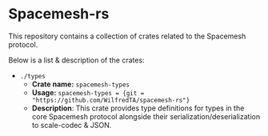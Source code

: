 # Spacemesh-rs

This repository contains a collection of crates related to the Spacemesh protocol.

Below is a list & description of the crates:
- `./types`
    - **Crate name:** `spacemesh-types`
    - **Usage:** `spacemesh-types = {git = "https://github.com/WilfredTA/spacemesh-rs"}`
    - **Description**: This crate provides type definitions for types in the core Spacemesh protocol alongside their serialization/deserialization to scale-codec & JSON.